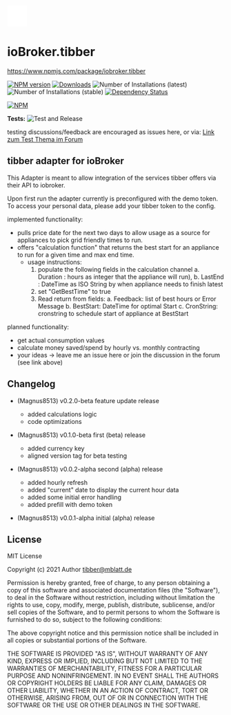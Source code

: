 ![Logo](admin/tibber.png)
# ioBroker.tibber



https://www.npmjs.com/package/iobroker.tibber

[![NPM version](https://img.shields.io/npm/v/iobroker.tibber.svg)](https://www.npmjs.com/package/iobroker.tibber)
[![Downloads](https://img.shields.io/npm/dm/iobroker.tibber.svg)](https://www.npmjs.com/package/iobroker.tibber)
![Number of Installations (latest)](https://iobroker.live/badges/tibber-installed.svg)
![Number of Installations (stable)](https://iobroker.live/badges/tibber-stable.svg)
[![Dependency Status](https://img.shields.io/david/Author/iobroker.tibber.svg)](https://david-dm.org/Author/iobroker.tibber)

[![NPM](https://nodei.co/npm/iobroker.tibber.png?downloads=true)](https://nodei.co/npm/iobroker.tibber/)

**Tests:** ![Test and Release](https://github.com/Magnus8513/ioBroker.tibber/workflows/Test%20and%20Release/badge.svg)

testing discussions/feedback are encouraged as issues here, or via: 
[Link zum Test Thema im Forum](https://forum.iobroker.net/topic/46954/test-adapter-tibber-v0-1-x)

## tibber adapter for ioBroker

This Adapter is meant to allow integration of the services tibber offers via their API to iobroker.

Upon first run the adapter currently is preconfigured with the demo token. To access your personal data, please add your tibber token to the config.

implemented functionality:
* pulls price date for the next two days to allow usage as a source for appliances to pick grid friendly times to run.
* offers "calculation function" that returns the best start for an appliance to run for a given time and max end time.
  * usage instructions:
    1. populate the following fields in the calculation channel
       a. Duration : hours as integer that the appliance will run), 
       b. LastEnd : DateTime as ISO String by when appliance needs to finish latest
    2. set "GetBestTime" to true
    3. Read return from fields:
       a. Feedback: list of best hours or Error Message
       b. BestStart: DateTime for optimal Start
       c. CronString: cronstring to schedule start of appliance at BestStart

planned functionality:
* get actual consumption values
* calculate money saved/spend by hourly vs. monthly contracting
* your ideas -> leave me an issue here or join the discussion in the forum (see link above)


## Changelog
<!--
    Placeholder for the next version (at the beginning of the line):
    ### **WORK IN PROGRESS**
-->
* (Magnus8513) v0.2.0-beta feature update release 
  * added calculations logic
  * code optimizations

* (Magnus8513) v0.1.0-beta first (beta) release
  * added currency key
  * aligned version tag for beta testing
  
* (Magnus8513) v0.0.2-alpha second (alpha) release
  * added hourly refresh
  * added "current" date to display the current hour data
  * added some initial error handling
  * added prefill with demo token
  
* (Magnus8513) v0.0.1-alpha initial (alpha) release 


## License
MIT License

Copyright (c) 2021 Author <tibber@mblatt.de>

Permission is hereby granted, free of charge, to any person obtaining a copy
of this software and associated documentation files (the "Software"), to deal
in the Software without restriction, including without limitation the rights
to use, copy, modify, merge, publish, distribute, sublicense, and/or sell
copies of the Software, and to permit persons to whom the Software is
furnished to do so, subject to the following conditions:

The above copyright notice and this permission notice shall be included in all
copies or substantial portions of the Software.

THE SOFTWARE IS PROVIDED "AS IS", WITHOUT WARRANTY OF ANY KIND, EXPRESS OR
IMPLIED, INCLUDING BUT NOT LIMITED TO THE WARRANTIES OF MERCHANTABILITY,
FITNESS FOR A PARTICULAR PURPOSE AND NONINFRINGEMENT. IN NO EVENT SHALL THE
AUTHORS OR COPYRIGHT HOLDERS BE LIABLE FOR ANY CLAIM, DAMAGES OR OTHER
LIABILITY, WHETHER IN AN ACTION OF CONTRACT, TORT OR OTHERWISE, ARISING FROM,
OUT OF OR IN CONNECTION WITH THE SOFTWARE OR THE USE OR OTHER DEALINGS IN THE
SOFTWARE.
